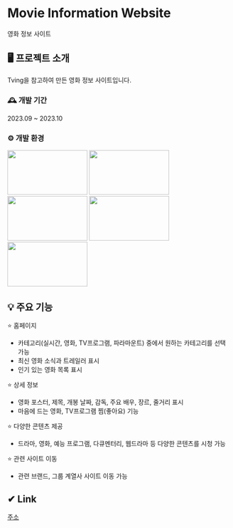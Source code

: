 # Movie Information Website
영화 정보 사이트


## 🖥 프로젝트 소개
Tving을 참고하여 만든 영화 정보 사이트입니다.
<br>


### 🕰 개발 기간
2023.09 ~ 2023.10


### ⚙ 개발 환경
<img src="https://github.com/hong-311/news-project/assets/136770134/405b0940-0a73-4aa7-a364-690bbb526f1f"  width="180" height="100">
<img src="https://github.com/hong-311/news-project/assets/136770134/a3140fbd-93b7-4c55-b7c3-a1d7d59c6bdb"  width="180" height="100">
<img src="https://github.com/hong-311/news-project/assets/136770134/d5e071f0-1995-44f9-8446-2b9f286b64ad"  width="180" height="100">
<img src="https://github.com/hong-311/news-project/assets/136770134/8dfc7240-4b31-4748-b144-479c226e7ad4"  width="180" height="100">
<img src="https://github.com/hong-311/tving-project/assets/136770134/bc7d5f32-bb6a-4611-b271-d6146560d103"  width="180" height="100">


## 💡 주요 기능
⭐ 홈페이지
- 카테고리(실시간, 영화, TV프로그램, 파라마운트) 중에서 원하는 카테고리를 선택 가능
- 최신 영화 소식과 트레일러 표시
- 인기 있는 영화 목록 표시


⭐ 상세 정보
- 영화 포스터, 제목, 개봉 날짜, 감독, 주요 배우, 장르, 줄거리 표시
- 마음에 드는 영화, TV프로그램 찜(좋아요) 기능


⭐ 다양한 콘텐츠 제공
- 드라마, 영화, 예능 프로그램, 다큐멘터리, 웹드라마 등 다양한 콘텐츠를 시청 가능

  
⭐ 관련 사이트 이동
- 관련 브랜드, 그룹 계열사 사이트 이동 가능

  
## ✔ Link
[주소](http://ehfpal311.dothome.co.kr/)










